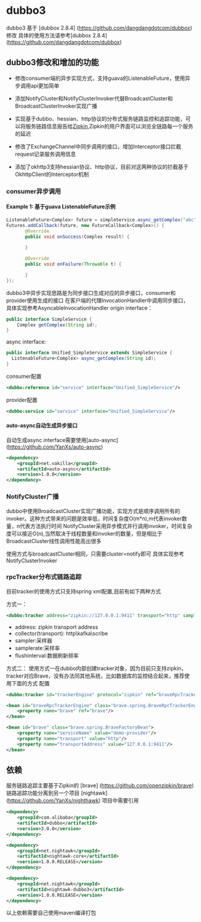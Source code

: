 # dubbo3

dubbo3 基于 [dubbox 2.8.4] (https://github.com/dangdangdotcom/dubbox) 修改
具体的使用方法请参考[dubbox 2.8.4] (https://github.com/dangdangdotcom/dubbox)

## dubbo3修改和增加的功能

* 修改consumer端的异步实现方式，支持guava的ListenableFuture，使用异步调用api更加简单

* 添加NotifyCluster和NotifyClusterInvoker代替BroadcastCluster和BroadcastClusterInvoker实现广播

* 实现基于dubbo、hessian、http协议的分布式服务链路监控和追踪功能，可以将服务链路信息报告给[Zipkin](http://zipkin.io/),Zipkin的用户界面可以浏览全链路每一个服务的延迟

* 修改了ExchangeChannel中同步调用的接口，增加Interceptor接口拦截request记录服务调用信息

* 添加了okhttp3支持hessian协议、http协议，目前对这两种协议的拦截基于OkhttpClient的Interceptor机制

### consumer异步调用

#### Example 1: 基于guava ListenableFuture示例
```java
ListenableFuture<Complex> future = simpleService.async_getComplex("abc");
Futures.addCallback(future, new FutureCallback<Complex>() {
       @Override
       public void onSuccess(Complex result) {
                
       }

       @Override
       public void onFailure(Throwable t) {

       }
});
```
dubbo3中异步实现思路是为同步接口生成对应的异步接口，consumer和provider使用生成的接口
在客户端的代理InvocationHandler中调用同步接口， 具体实现参考AsyncableInvocationHandler
origin interface：
```java
public interface SimpleService {
    Complex getComplex(String id);  
}
```
async interface:
```java
public interface Unified_SimpleService extends SimpleService {
  ListenableFuture<Complex> async_getComplex(String id);
}
```
consumer配置
```xml
<dubbo:reference id="service" interface="Unified_SimpleService"/>
```
provider配置
```xml
<dubbo:service id="service" interface="Unified_SimpleService"/>
```

#### auto-async自动生成异步接口
自动生成async interface需要使用[auto-async] (https://github.com/YanXs/auto-async)
```xml
<dependency>
    <groupId>net.vakilla</groupId>
    <artifactId>auto-async</artifactId>
    <version>1.0.0</version>
</dependency>
```
### NotifyCluster广播
dubbo中使用BroadcastCluster实现广播功能，实现方式是顺序调用所有的invoker。这种方式带来的问题是效率低，时间复杂度O(m*n),m代表invoker数量，n代表方法执行时间
NotifyCluster采用异步模式并行调用invoker，时间复杂度可以接近O(n),当然取决于线程数量和invoker的数量，但是相比于BroadcastCluster线性调用性能高出很多

使用方式与broadcastCluster相同，只需要cluster=notify即可
具体实现参考NotifyClusterInvoker


### rpcTracker分布式链路追踪

目前tracker的使用方式只支持spring xml配置,目前有如下两种方式

方式一：
```xml
<dubbo:tracker address="zipkin://127.0.0.1:9411" transport="http" sampler="counting" samplerate="1.0" flushinterval="2"/>
```

* address: zipkin transport address
* collector(transport): http\kafka\scribe
* sampler:采样器
* samplerate:采样率
* flushinterval:数据刷新频率

方式二：
使用方式一在dubbo内部创建tracker对象，因为目前只支持zipkin，tracker对应Brave，没有办法同其他系统，比如数据库的监控结合起来，推荐使用下面的方式
配置

```xml
<dubbo:tracker id="trackerEngine" protocol="zipkin" ref="braveRpcTrackerEngine"/>

<bean id="braveRpcTrackerEngine" class="brave.spring.BraveRpcTrackerEngineFactoryBean">
    <property name="brave" ref="brave"/>
</bean>

<bean id="brave" class="brave.spring.BraveFactoryBean">
    <property name="serviceName" value="demo-provider"/>
    <property name="transport" value="http"/>
    <property name="transportAddress" value="127.0.0.1:9411"/>
</bean>
```


## 依赖

服务链路追踪主要基于Zipkin的 [brave] (https://github.com/openzipkin/brave)
链路追踪功能分离到另一个项目 [nightawk] (https://github.com/YanXs/nighthawk)
项目中需要引用

```xml
<dependency>
    <groupId>com.alibaba</groupId>
    <artifactId>dubbo</artifactId>
    <version>3.0.0</version>
</dependency>

<dependency>
    <groupId>net.nightawk</groupId>
    <artifactId>nightawk-core</artifactId>
    <version>1.0.0.RELEASE</version>
</dependency>

<dependency>
    <groupId>net.nightawk</groupId>
    <artifactId>nightawk-dubbo3</artifactId>
    <version>1.0.0.RELEASE</version>
</dependency>
```

以上依赖需要自己使用maven编译打包



